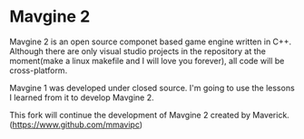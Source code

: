 Mavgine 2
=========

Mavgine 2 is an open source componet based game engine written in C++.
Although there are only visual studio projects in the repository at the moment(make a linux makefile and I will love you forever), all code will be cross-platform.


Mavgine 1 was developed under closed source. I&#39;m going to use the lessons I learned from it to develop Mavgine 2.

This fork will continue the development of Mavgine 2 created by Maverick. (https://www.github.com/mmavipc)
